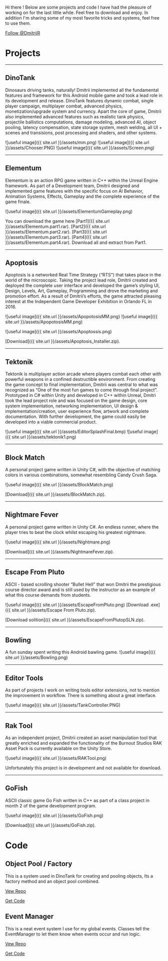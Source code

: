 ﻿

Hi there ! 
Below are some projects and code I have had the pleasure of working on for the last little while. Feel free to download and enjoy. In addition I'm sharing some of my most favorite tricks and systems, feel free to use them. 


<!-- Place this tag where you want the button to render. -->
<a class="github-button" href="https://github.com/DmitriiR" data-size="large" aria-label="Follow @DmitriiR on GitHub">Follow @DmitriiR</a>


# Projects 

***
## DinoTank

Dinosaurs driving tanks, naturally! Dmitrii implemented all the fundamental features and framework for this Android mobile game and took a lead role in its development and release. DinoTank features dynamic combat, single player campaign, multiplayer combat, advanced physics, monetization/upgrade system and currency. Apart the core of game, Dmitrii also implemented advanced features such as realistic tank physics, projectile ballistics computations, damage modeling, advanced AI, object pooling, latency compensation, state storage system, mesh welding, all UI + scenes and transisions, post processing and shaders, and other systems. 

![useful image]({{ site.url }}/assets/mm.png)
![useful image]({{ site.url }}/assets/Chooser.PNG)
![useful image]({{ site.url }}/assets/Screen.png)

***
## Elementum

Elementum is an action RPG game written in C++ within the Unreal Engine framework. As part of a Development team, Dmitrii designed and implemented game features with the specific focus on AI Behavior, Animation Systems, Effects, Gameplay and the complete experience of the game finale. 

![useful image]({{ site.url }}/assets/ElementumGameplay.png)

You can download the game here [Part1]({{ site.url }}/assets/Elementum.part1.rar).
[Part2]({{ site.url }}/assets/Elementum.part2.rar).
[Part3]({{ site.url }}/assets/Elementum.part3.rar).
[Part4]({{ site.url }}/assets/Elementum.part4.rar). Download all and extract from Part1.


***
## Apoptosis

Apoptosis is a networked Real Time Strategy (“RTS”) that takes place in the world of the microscopic. Taking the project lead role, Dmitrii created and deployed the complete user interface and developed the game’s styling UI, Design, Levels, Art, Gameplay, Programming and drove the marketing and promotion effort. As a result of Dmitrii’s efforts, the game attracted pleasing interest at the Independent Game Developer Exhibition in Orlando FL in 2016. 

![useful image]({{ site.url }}/assets/ApopotosisMM.png)
![useful image]({{ site.url }}/assets/ApopotosisMM.png)

![useful image]({{ site.url }}/assets/Apoptossis.png)

[Download]({{ site.url }}/assets/Apoptosis_Installer.zip).



***
## Tektonik

Tektonik is multiplayer action arcade where players combat each other with powerful weapons in a confined destructible environment. From creating the game concept to final implementation, Dmitrii was central to what was recognized as “One of the most fun games to come through final project”. Prototyped in C# within Unity and developed in C++ within Unreal, Dmitri took the lead project role and was focused on the game design, core system implementation, networking implementation, UI design & implementation/creation, user experience flow, artwork and complete documentation. With further development, the game could easily be developed into a viable commercial product.

![useful image]({{ site.url }}/assets/EditorSplashFinal.bmp)
![useful image]({{ site.url }}/assets/tektonik1.png)

***
## Block Match

A personal project game written in Unity C#, with the objective of matching colors in various combinations, somewhat resembling Candy Crush Saga.

![useful image]({{ site.url }}/assets/BlockMatch.png)

[Download]({{ site.url }}/assets/BlockMatch.zip).

***
## Nightmare Fever

A personal project game written in Unity C#. An endless runner, where the player tries to beat the clock whilst escaping his greatest nightmare.

![useful image]({{ site.url }}/assets/Nightmare.png)

[Download]({{ site.url }}/assets/NightmareFever.zip).

***
## Escape From Pluto

ASCII - based scrolling shooter “Bullet Hell” that won Dmitrii the prestigious course director award and is still used by the instructor as an example of what this course demands from students.

![useful image]({{ site.url }}/assets/EscapeFromPluto.png)
[Download .exe]({{ site.url }}/assets/Escape From Pluto.zip).

[Download solition]({{ site.url }}/assets/EscapeFromPlutopSLN.zip).

***
## Bowling

A fun sunday spent writing this Android bawling game.
![useful image]({{ site.url }}/assets/Bowling.png)
 
***
## Editor Tools
As part of projects I work on writing tools editor extensions, not to mention the improvement in workflow. There is something about a great interface.

![useful image]({{ site.url }}/assets/TankController.PNG)
  

 
***
## Rak Tool 

As an independent project, Dmitrii created an asset manipulation tool that greatly enriched and expanded the functionality of the Burnout Studios RAK Asset Pack is currently available on the Unity Store. 

![useful image]({{ site.url }}/assets/RAKTool.png)

Unfortunately this project is in development and not available for download.

***
## GoFish

ASCII classic game Go Fish written in C++ as part of a class project in month 2 of the game development program.  

![useful image]({{ site.url }}/assets/GoFish.png)

[Download]({{ site.url }}/assets/GoFish.zip).

<!-- Place this tag in your head or just before your close body tag. -->
<script async defer src="https://buttons.github.io/buttons.js"></script>

# Code 
## Object Pool / Factory
This is a system used in DinoTank for creating and pooling objects, Its a factory method and an object pool combined.
 
[Vew Repo](https://github.com/DmitriiR/ObjectPool)
 
<!-- Place this tag where you want the button to render. -->
<a class="github-button" href="https://github.com/DmitriiR/ObjectPool/archive/master.zip" data-icon="octicon-cloud-download" data-size="large" aria-label="Download DmitriiR/ObjectPool on GitHub">Get Code</a>

## Event Manager
This is a neat event system I use for my global events. Classes tell the EventManager to let them know when events occur and run logic.    

[Vew Repo](https://github.com/DmitriiR/EventManager)

<!-- Place this tag where you want the button to render. -->
<a class="github-button" href="https://github.com/DmitriiR/EventManager/archive/master.zip" data-icon="octicon-cloud-download" data-size="large" aria-label="Download DmitriiR/EventManager on GitHub">Get Code</a>









